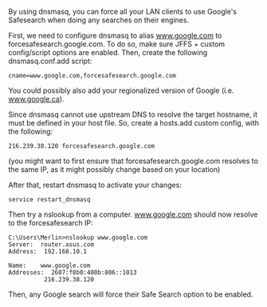 By using dnsmasq, you can force all your LAN clients to use Google's Safesearch when doing any searches on their engines.

First, we need to configure dnsmasq to alias www.google.com to forcesafesearch.google.com.  To do so, make sure JFFS + custom config/script options are enabled.  Then, create the following dnsmasq.conf.add script:

```
cname=www.google.com,forcesafesearch.google.com 
```

You could possibly also add your regionalized version of Google (i.e. www.google.ca).

Since dnsmasq cannot use upstream DNS to resolve the target hostname, it must be defined in your host file.  So, create a hosts.add custom config, with the following:

```
216.239.38.120 forcesafesearch.google.com
```

(you might want to first ensure that forcesafesearch.google.com resolves to the same IP, as it might possibly change based on your location)

After that, restart dnsmasq to activate your changes:

```
service restart_dnsmasq
```

Then try a nslookup from a computer.   www.google.com should now resolve to the forcesafesearch IP:

```
C:\Users\Merlin>nslookup www.google.com
Server:  router.asus.com
Address:  192.168.10.1

Name:    www.google.com
Addresses:  2607:f8b0:400b:806::1013
          216.239.38.120
```

Then, any Google search will force their Safe Search option to be enabled.
